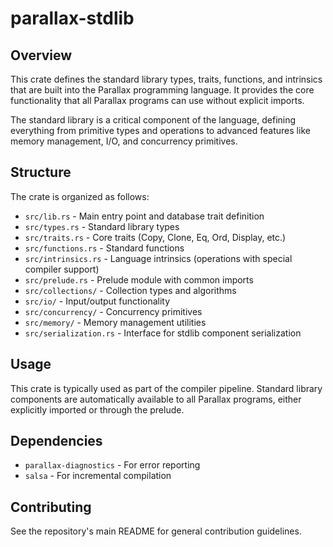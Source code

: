 # parallax-stdlib

## Overview

This crate defines the standard library types, traits, functions, and intrinsics that are built into the Parallax programming language. It provides the core functionality that all Parallax programs can use without explicit imports.

The standard library is a critical component of the language, defining everything from primitive types and operations to advanced features like memory management, I/O, and concurrency primitives.

## Structure

The crate is organized as follows:

- `src/lib.rs` - Main entry point and database trait definition
- `src/types.rs` - Standard library types
- `src/traits.rs` - Core traits (Copy, Clone, Eq, Ord, Display, etc.)
- `src/functions.rs` - Standard functions
- `src/intrinsics.rs` - Language intrinsics (operations with special compiler support)
- `src/prelude.rs` - Prelude module with common imports
- `src/collections/` - Collection types and algorithms
- `src/io/` - Input/output functionality
- `src/concurrency/` - Concurrency primitives
- `src/memory/` - Memory management utilities
- `src/serialization.rs` - Interface for stdlib component serialization

## Usage

This crate is typically used as part of the compiler pipeline. Standard library components are automatically available to all Parallax programs, either explicitly imported or through the prelude.

## Dependencies

- `parallax-diagnostics` - For error reporting
- `salsa` - For incremental compilation

## Contributing

See the repository's main README for general contribution guidelines. 
